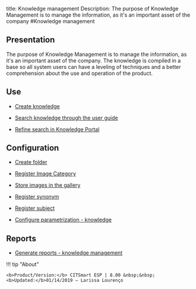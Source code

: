 title: Knowledge management
Description: The purpose of Knowledge Management is to manage the information, as it's an important asset of the company 
#Knowledge management

Presentation
----------------

The purpose of Knowledge Management is to manage the information, as it's an
important asset of the company. The knowledge is compiled in a base so all
system users can have a leveling of techniques and a better comprehension about
the use and operation of the product.

Use
-------

- [Create knowledge](/en-us/site/citsmart-esp-8/processes/knowledge/use/create-knowledge.html)

- [Search knowledge through the user guide](/en-us/site/citsmart-esp-8/processes/knowledge/use/search-knowledge-by-user-guide.html)

- [Refine search in Knowledge Portal](/en-us/site/citsmart-esp-8/processes/knowledge/configuration/refine-search-knowledge-portal.html)

Configuration
-----------------

- [Create folder](/en-us/site/citsmart-esp-8/processes/knowledge/configuration/create-folder.html)

- [Register Image Category](/en-us/site/citsmart-esp-8/processes/knowledge/configuration/register-image-category.html)

- [Store images in the gallery](/en-us/site/citsmart-esp-8/processes/knowledge/configuration/store-images-gallery.html)

- [Register synonym](/en-us/site/citsmart-esp-8/processes/knowledge/configuration/register-synonym.html)

- [Register subject](/en-us/site/citsmart-esp-8/processes/knowledge/configuration/register-subject.html)

- [Configure parametrization - knowledge](/en-us/site/citsmart-esp-8/platform-administration/parameters-list/configure-parametrization-knowledge.html)

Reports
-----------

- [Generate reports - knowledge management](/en-us/site/citsmart-esp-8/processes/knowledge/configuration/generate-reports-knowledge-management.html)

!!! tip "About"

    <b>Product/Version:</b> CITSmart ESP | 8.00 &nbsp;&nbsp;
    <b>Updated:</b>01/14/2019 – Larissa Lourenço
